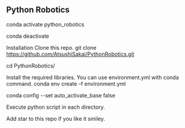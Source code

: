 

## Python Robotics
> 
conda activate python_robotics

> 
conda deactivate


Installation
Clone this repo.
git clone https://github.com/AtsushiSakai/PythonRobotics.git

cd PythonRobotics/

Install the required libraries. You can use environment.yml with conda command.
conda env create -f environment.yml

conda config --set auto_activate_base false

Execute python script in each directory.

Add star to this repo if you like it smiley.